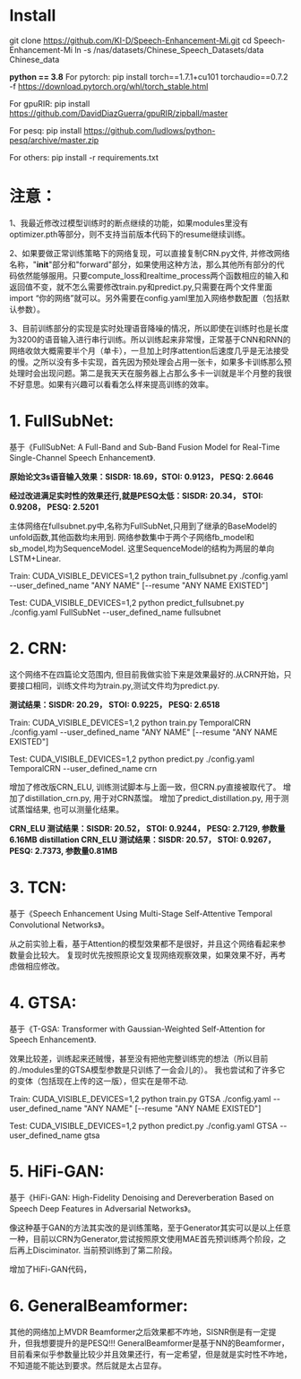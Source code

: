 # Install
git clone https://github.com/KI-D/Speech-Enhancement-Mi.git
cd Speech-Enhancement-Mi
ln -s /nas/datasets/Chinese_Speech_Datasets/data Chinese_data

**python == 3.8**
For pytorch:
pip install torch==1.7.1+cu101 torchaudio==0.7.2 -f https://download.pytorch.org/whl/torch_stable.html

For gpuRIR:
pip install https://github.com/DavidDiazGuerra/gpuRIR/zipball/master

For pesq:
pip install https://github.com/ludlows/python-pesq/archive/master.zip

For others:
pip install -r requirements.txt

# 注意：
1、我最近修改过模型训练时的断点继续的功能，如果modules里没有optimizer.pth等部分，则不支持当前版本代码下的resume继续训练。

2、如果要做正常训练策略下的网络复现，可以直接复制CRN.py文件, 并修改网络名称，"__init__"部分和"forward"部分，如果使用这种方法，那么其他所有部分的代码依然能够服用。只要compute_loss和realtime_process两个函数相应的输入和返回值不变，就不怎么需要修改train.py和predict.py,只需要在两个文件里面import “你的网络”就可以。另外需要在config.yaml里加入网络参数配置（包括默认参数）。

3、目前训练部分的实现是实时处理语音降噪的情况，所以即使在训练时也是长度为3200的语音输入进行串行训练。所以训练起来非常慢，正常基于CNN和RNN的网络收敛大概需要半个月（单卡），一旦加上时序attention后速度几乎是无法接受的慢。之所以没有多卡实现，首先因为预处理会占用一张卡，如果多卡训练那么预处理时会出现问题。第二是我天天在服务器上占那么多卡一训就是半个月整的我很不好意思。如果有兴趣可以看看怎么样来提高训练的效率。


# 1. FullSubNet:
基于《FullSubNet: A Full-Band and Sub-Band Fusion Model for Real-Time Single-Channel Speech Enhancement》.

**原始论文3s语音输入效果：SISDR: 18.69，STOI:	0.9123， PESQ:	2.6646**

**经过改进满足实时性的效果还行,就是PESQ太低：SISDR: 20.34，	STOI: 0.9208， PESQ: 2.5201**

主体网络在fullsubnet.py中,名称为FullSubNet,只用到了继承的BaseModel的unfold函数,其他函数均未用到.
网络参数集中于两个子网络fb_model和sb_model,均为SequenceModel.
这里SequenceModel的结构为两层的单向LSTM+Linear.

Train:  CUDA_VISIBLE_DEVICES=1,2 python train_fullsubnet.py ./config.yaml --user_defined_name "ANY NAME" [--resume "ANY NAME EXISTED"]

Test:   CUDA_VISIBLE_DEVICES=1,2 python predict_fullsubnet.py ./config.yaml FullSubNet --user_defined_name fullsubnet

# 2. CRN:
这个网络不在四篇论文范围内, 但目前我做实验下来是效果最好的.从CRN开始，只要接口相同，训练文件均为train.py,测试文件均为predict.py.

**测试结果：SISDR: 20.29，	STOI: 0.9225， PESQ: 2.6518**

Train:  CUDA_VISIBLE_DEVICES=1,2 python train.py TemporalCRN ./config.yaml --user_defined_name "ANY NAME" [--resume "ANY NAME EXISTED"]

Test:   CUDA_VISIBLE_DEVICES=1,2 python predict.py ./config.yaml TemporalCRN --user_defined_name crn


增加了修改版CRN_ELU, 训练测试脚本与上面一致，但CRN.py直接被取代了。
增加了distillation_crn.py, 用于对CRN蒸馏。
增加了predict_distillation.py, 用于测试蒸馏结果, 也可以测量化结果。

**CRN_ELU 测试结果：SISDR: 20.52，	STOI: 0.9244， PESQ: 2.7129, 参数量6.16MB**
**distillation CRN_ELU 测试结果：SISDR: 20.57， STOI: 0.9267， PESQ: 2.7373, 参数量0.81MB**

# 3. TCN:
基于《Speech Enhancement Using Multi-Stage Self-Attentive Temporal Convolutional Networks》。

从之前实验上看，基于Attention的模型效果都不是很好，并且这个网络看起来参数量会比较大。
复现时优先按照原论文复现网络观察效果，如果效果不好，再考虑做相应修改。

# 4. GTSA:
基于《T-GSA: Transformer with Gaussian-Weighted Self-Attention for Speech Enhancement》.

效果比较差，训练起来还贼慢，甚至没有把他完整训练完的想法（所以目前的./modules里的GTSA模型参数是只训练了一会会儿的）。
我也尝试和了许多它的变体（包括现在上传的这一版），但实在是带不动.

Train:  CUDA_VISIBLE_DEVICES=1,2 python train.py GTSA ./config.yaml --user_defined_name "ANY NAME" [--resume "ANY NAME EXISTED"]

Test:   CUDA_VISIBLE_DEVICES=1,2 python predict.py ./config.yaml GTSA --user_defined_name gtsa

# 5. HiFi-GAN:
基于《HiFi-GAN: High-Fidelity Denoising and Dereverberation Based on Speech Deep Features in Adversarial Networks》。

像这种基于GAN的方法其实改的是训练策略，至于Generator其实可以是以上任意一种，目前以CRN为Generator,尝试按照原文使用MAE首先预训练两个阶段，之后再上Disciminator.
当前预训练到了第二阶段。

增加了HiFi-GAN代码，

# 6. GeneralBeamformer:
其他的网络加上MVDR Beamformer之后效果都不咋地，SISNR倒是有一定提升，但我想要提升的是PESQ!!!
GeneralBeamformer是基于NN的Beamformer，目前看来似乎参数量比较少并且效果还行，有一定希望，但是就是实时性不咋地，不知道能不能达到要求。然后就是太占显存。

